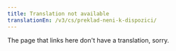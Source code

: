 ```yaml
---
title: Translation not available
translationEn: /v3/cs/preklad-neni-k-dispozici/
---
```


The page that links here don't have a translation, sorry.
